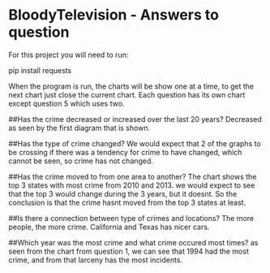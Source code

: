 # BloodyTelevision - Answers to question

For this project you will need to run: 

pip install requests

When the program is run, the charts will be show one at a time, to get the next chart just close the current chart.
Each question has its own chart except question 5 which uses two.


##Has the crime decreased or increased over the last 20 years?
Decreased as seen by the first diagram that is shown.

##Has the type of crime changed?
We would expect that 2 of the graphs to be crossing if there was a tendency for crime to have changed, 
which cannot be seen, so crime has not changed.

##Has the crime moved to from one area to another?
The chart shows the top 3 states with most crime from 2010 and 2013. we would expect to see that the top 3 would change during the 3 years, but it doesnt.
So the conclusion is that the crime hasnt moved from the top 3 states at least.

##Is there a connection between type of crimes and locations?
The more people, the more crime. California and Texas has nicer cars.

##Which year was the most crime and what crime occured most times?
as seen from the chart from question 1, we can see that 1994 had the most crime, and from that larceny has the most incidents.